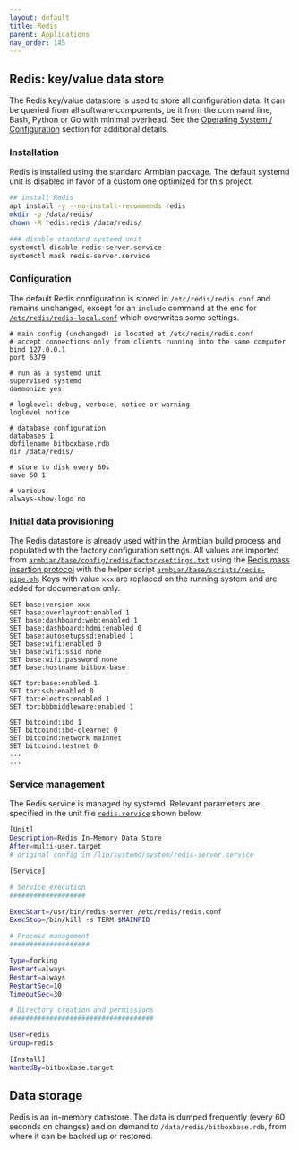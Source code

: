 ```yaml
---
layout: default
title: Redis
parent: Applications
nav_order: 145
---
```

## Redis: key/value data store

The Redis key/value datastore is used to store all configuration data. It can be queried from all software components, be it from the command line, Bash, Python or Go with minimal overhead. See the [Operating System / Configuration](../os/configuration.md) section for additional details.

### Installation

Redis is installed using the standard Armbian package. The default systemd unit is disabled in favor of a custom one optimized for this project.

```bash
## install Redis
apt install -y --no-install-recommends redis
mkdir -p /data/redis/
chown -R redis:redis /data/redis/

### disable standard systemd unit
systemctl disable redis-server.service
systemctl mask redis-server.service
```

### Configuration

The default Redis configuration is stored in `/etc/redis/redis.conf` and remains unchanged, except for an `include` command at the end for [`/etc/redis/redis-local.conf`](https://github.com/digitalbitbox/bitbox-base/blob/master/armbian/base/rootfs/etc/redis/redis-local.conf) which overwrites some settings.

```
# main config (unchanged) is located at /etc/redis/redis.conf
# accept connections only from clients running into the same computer
bind 127.0.0.1
port 6379

# run as a systemd unit
supervised systemd
daemonize yes

# loglevel: debug, verbose, notice or warning
loglevel notice

# database configuration
databases 1
dbfilename bitboxbase.rdb
dir /data/redis/

# store to disk every 60s
save 60 1

# various
always-show-logo no
```

### Initial data provisioning

The Redis datastore is already used within the Armbian build process and populated with the factory configuration settings.
All values are imported from [`armbian/base/config/redis/factorysettings.txt`](https://github.com/digitalbitbox/bitbox-base/blob/master/armbian/base/config/redis/factorysettings.txt) using the [Redis mass insertion protocol](https://redis.io/topics/mass-insert) with the helper script [`armbian/base/scripts/redis-pipe.sh`](https://github.com/digitalbitbox/bitbox-base/blob/master/armbian/base/scripts/redis-pipe.sh).
Keys with value `xxx` are replaced on the running system and are added for documenation only.

```
SET base:version xxx
SET base:overlayroot:enabled 1
SET base:dashboard:web:enabled 1
SET base:dashboard:hdmi:enabled 0
SET base:autosetupssd:enabled 1
SET base:wifi:enabled 0
SET base:wifi:ssid none
SET base:wifi:password none
SET base:hostname bitbox-base

SET tor:base:enabled 1
SET tor:ssh:enabled 0
SET tor:electrs:enabled 1
SET tor:bbbmiddleware:enabled 1

SET bitcoind:ibd 1
SET bitcoind:ibd-clearnet 0
SET bitcoind:network mainnet
SET bitcoind:testnet 0
...
...
```

### Service management

The Redis service is managed by systemd. Relevant parameters are specified in the unit file [`redis.service`](https://github.com/digitalbitbox/bitbox-base/blob/master/armbian/base/rootfs/etc/systemd/system/redis.service) shown below.

```bash
[Unit]
Description=Redis In-Memory Data Store
After=multi-user.target
# original config in /lib/systemd/system/redis-server.service

[Service]

# Service execution
###################

ExecStart=/usr/bin/redis-server /etc/redis/redis.conf
ExecStop=/bin/kill -s TERM $MAINPID

# Process management
####################

Type=forking
Restart=always
Restart=always
RestartSec=10
TimeoutSec=30

# Directory creation and permissions
####################################

User=redis
Group=redis

[Install]
WantedBy=bitboxbase.target
```

## Data storage

Redis is an in-memory datastore. The data is dumped frequently (every 60 seconds on changes) and on demand to `/data/redis/bitboxbase.rdb`, from where it can be backed up or restored.
